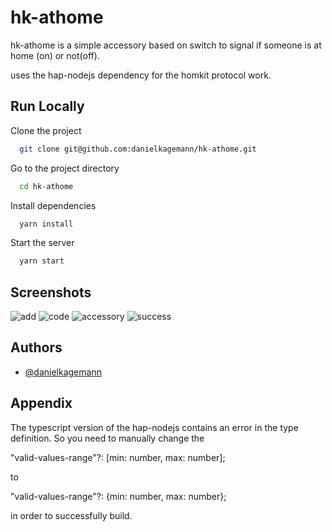 
# hk-athome

hk-athome is a simple accessory based on switch to signal
if someone is at home (on) or not(off).

uses the hap-nodejs dependency for the homkit protocol work.




## Run Locally

Clone the project

```bash
  git clone git@github.com:danielkagemann/hk-athome.git
```

Go to the project directory

```bash
  cd hk-athome
```

Install dependencies

```bash
  yarn install
```

Start the server

```bash
  yarn start
```


## Screenshots

![add](screens/add.jpg)
![code](screens/code.jpg)
![accessory](screens/accessory.jpg)
![success](screens/success.jpg)


## Authors

- [@danielkagemann](https://www.github.com/danielkagemann)


## Appendix

The typescript version of the hap-nodejs contains an error in the type definition.
So you need to manually change the 

"valid-values-range"?: [min: number, max: number]; 

to

"valid-values-range"?: {min: number, max: number};

in order to successfully build. 